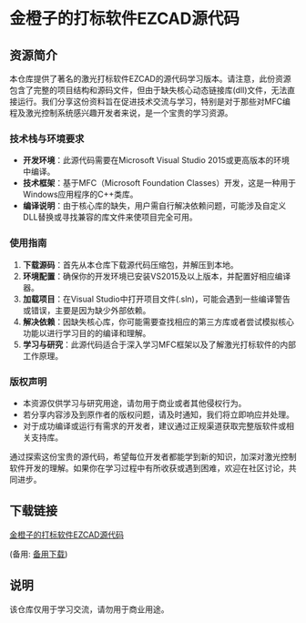 # 金橙子的打标软件EZCAD源代码

## 资源简介

本仓库提供了著名的激光打标软件EZCAD的源代码学习版本。请注意，此份资源包含了完整的项目结构和源码文件，但由于缺失核心动态链接库(dll)文件，无法直接运行。我们分享这份资料旨在促进技术交流与学习，特别是对于那些对MFC编程及激光控制系统感兴趣开发者来说，是一个宝贵的学习资源。

### 技术栈与环境要求

- **开发环境**：此源代码需要在Microsoft Visual Studio 2015或更高版本的环境中编译。
- **技术框架**：基于MFC（Microsoft Foundation Classes）开发，这是一种用于Windows应用程序的C++类库。
- **编译说明**：由于核心库的缺失，用户需自行解决依赖问题，可能涉及自定义DLL替换或寻找兼容的库文件来使项目完全可用。

### 使用指南

1. **下载源码**：首先从本仓库下载源代码压缩包，并解压到本地。
2. **环境配置**：确保你的开发环境已安装VS2015及以上版本，并配置好相应编译器。
3. **加载项目**：在Visual Studio中打开项目文件(.sln)，可能会遇到一些编译警告或错误，主要是因为缺少外部依赖。
4. **解决依赖**：因缺失核心库，你可能需要查找相应的第三方库或者尝试模拟核心功能以进行学习目的的编译和理解。
5. **学习与研究**：此源代码适合于深入学习MFC框架以及了解激光打标软件的内部工作原理。

### 版权声明

- 本资源仅供学习与研究用途，请勿用于商业或者其他侵权行为。
- 若分享内容涉及到原作者的版权问题，请及时通知，我们将立即响应并处理。
- 对于成功编译或运行有需求的开发者，建议通过正规渠道获取完整版软件或相关支持库。

通过探索这份宝贵的源代码，希望每位开发者都能学到新的知识，加深对激光控制软件开发的理解。如果你在学习过程中有所收获或遇到困难，欢迎在社区讨论，共同进步。

## 下载链接
[金橙子的打标软件EZCAD源代码](https://pan.quark.cn/s/ecabce443895) 

(备用: [备用下载](https://pan.baidu.com/s/1DXNqe6oux5MvPA2bkNAufg?pwd=1234))

## 说明

该仓库仅用于学习交流，请勿用于商业用途。
